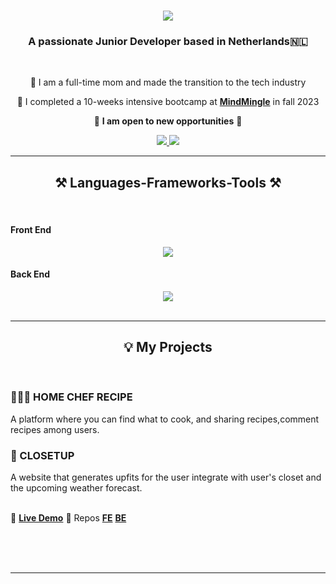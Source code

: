 

<h1 align="center">
    <img src="https://readme-typing-svg.herokuapp.com/?font=Righteous&size=35&center=true&vCenter=true&width=500&height=70&duration=4000&lines=Hi+There!+👋;+I'm+Winnie!;" />
</h1>

<h3 align="center">A passionate Junior Developer based in Netherlands🇳🇱</h3>

<br/>

<div align="center">
 
 🔭 I am a full-time mom and made the transition to the tech industry
 
 🌱 I completed a 10-weeks intensive bootcamp at **[MindMingle](https://www.mindmingle.nl/)** in fall 2023

🌟 **I am open to new opportunities** 🌟

 </div>
 
<div align="center"> 
  <a href="winnieiwingw@gmail.com">
    <img src="https://img.shields.io/badge/Gmail-333333?style=for-the-badge&logo=gmail&logoColor=red" />
  </a>

  
  <a href="https://github.com/winnieHgit" target="_blank">
     <img src="https://img.shields.io/badge/Portfolio-FF5722?style=for-the-badge&logo=todoist&logoColor=white" target="_blank" />
  </a>
</div>

 <hr/>
 
<h2 align="center">⚒️ Languages-Frameworks-Tools ⚒️</h2>
<br/>
<div align="center">
  <h4 align="left"> Front End </h4>
    <img src="https://skillicons.dev/icons?i=react,html,css,nextjs,javascript,typescript,figma,tailwind" />
  
  <h4 align="left"> Back End </h4>
    <img src="https://skillicons.dev/icons?i=nodejs,express,prisma,sqlite," /><br>
</div>

<br/>
<hr/>

<div align="center">
  <h2>💡 My Projects </h2>
  <br>
  <div align="left">
 
 <h3>👨🏻‍🍳 HOME CHEF RECIPE </h3>
 
 A platform where you can find what to cook, and sharing recipes,comment recipes among users.

 <h3>🧥 CLOSETUP </h3>
 A website that generates upfits for the user integrate with user's closet and the upcoming weather forecast.

 
<div align="left">
<br />

🌱 **[Live Demo](https://closetup.vercel.app)** 
🌱 Repos **[FE](https://github.com/winnieHgit/Frontend-Porfolio-closet)** **[BE](https://github.com/winnieHgit/Backend-Porfolio-closet)** 




 </div>
   
 

 </div>
 
  <br/><br/><br/>
</div>

<hr/>




